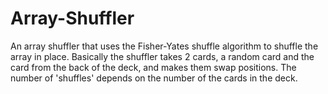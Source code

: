 # Array-Shuffler

An array shuffler that uses the Fisher-Yates shuffle algorithm to shuffle the array in place. Basically the shuffler takes 2 cards, a random card and the card from the back of the deck, and makes them swap positions. The number of 'shuffles' depends on the number of the cards in the deck. 